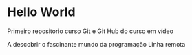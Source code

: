 # Hello World
 Primeiro repositorio curso Git e Git Hub do curso em vídeo

 A descobrir o fascinante mundo da programação
 Linha remota
